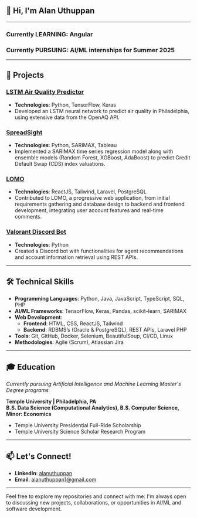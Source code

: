 ## 👋 Hi, I'm Alan Uthuppan


---

### Currently LEARNING: Angular
### Currently PURSUING: AI/ML internships for Summer 2025

---

## 🚀 Projects

### [LSTM Air Quality Predictor](https://github.com/AlanU21/LSTM_AirQuality_Predictor)
- **Technologies**: Python, TensorFlow, Keras
- Developed an LSTM neural network to predict air quality in Philadelphia, using extensive data from the OpenAQ API.

### [SpreadSight](https://github.com/AlanU21/SpreadSight)
- **Technologies**: Python, SARIMAX, Tableau
- Implemented a SARIMAX time series regression model along with ensemble models (Random Forest, XGBoost, AdaBoost) to predict Credit Default Swap (CDS) index valuations.

### [LOMO](https://github.com/Capstone-Projects-2023-Fall/project-lomo-in-person-gaming-app)
- **Technologies**: ReactJS, Tailwind, Laravel, PostgreSQL
- Contributed to LOMO, a progressive web application, from initial requirements gathering and database design to backend and frontend development, integrating user account features and real-time comments.

### [Valorant Discord Bot](https://github.com/cis3296s23/project-02-valorant-discord-bot)
- **Technologies**: Python
- Created a Discord bot with functionalities for agent recommendations and account information retrieval using REST APIs.

---


## 🛠️ Technical Skills

- **Programming Languages**: Python, Java, JavaScript, TypeScript, SQL, PHP
- **AI/ML Frameworks**: TensorFlow, Keras, Pandas, scikit-learn, SARIMAX
- **Web Development**:
  - **Frontend**: HTML, CSS, ReactJS, Tailwind
  - **Backend**: RDBMS’s (Oracle & PostgreSQL), REST APIs, Laravel PHP
- **Tools**: Git, GitHub, Docker, Selenium, BeautifulSoup, CI/CD, Linux
- **Methodologies**: Agile (Scrum), Atlassian Jira


---

## 🎓 Education

*Currently pursuing Artificial Intelligence and Machine Learning Master's Degree programs*

**Temple University | Philadelphia, PA**  
**B.S. Data Science (Computational Analytics), B.S. Computer Science, Minor: Economics**  
- Temple University Presidential Full-Ride Scholarship
- Temple University Science Scholar Research Program

---


## 📫 Let's Connect!

- **LinkedIn**: [alanuthuppan](https://www.linkedin.com/in/alanuthuppan/)
- **Email**: [alanuthuppan1@gmail.com](mailto:alanuthuppan1@gmail.com)

---

Feel free to explore my repositories and connect with me. I'm always open to discussing new projects, collaborations, or opportunities in AI/ML and software development.
